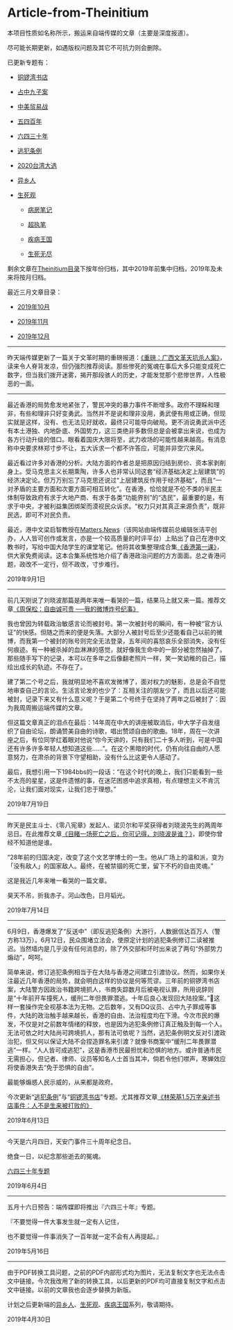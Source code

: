 # Article-from-Theinitium

本项目性质如名称所示，搬运来自端传媒的文章（主要是深度报道）。

尽可能长期更新，如遇版权问题及其它不可抗力则会删除。

已更新专题有：

- [铜锣湾书店](./Theinitium/铜锣湾书店)

- [占中九子案](./Theinitium/占中九子案)

- [中美贸易战](./Theinitium/中美贸易战)

- [五四百年](./Theinitium/五四百年)

- [六四三十年](./Theinitium/六四三十年)

- [逃犯条例](./Theinitium/逃犯条例)

- [2020台湾大选](./Theinitium/2020台湾大选)

- [异乡人](./Theinitium/异乡人)

- [生死观](./Theinitium/生死观)

   - [病房笔记](./Theinitium/生死观/病房笔记)

   - [超执笔](./Theinitium/生死观/超执笔)

   - [疾病王国](./Theinitium/生死观/疾病王国)

   - [生死无尽](./Theinitium/生死观/生死无尽)

剩余文章在[Theinitium目录](./Theinitium)下按年份归档，其中2019年前集中归档，2019年及未来将按月归档。

最近三月文章目录：

- [2019年10月](./Theinitium/2019年/10月)

- [2019年11月](./Theinitium/2019年/11月)

- [2019年12月](./Theinitium/2019年/12月)

---

昨天端传媒更新了一篇关于文革时期的重磅报道：[《重磅：广西文革天坑杀人案》](./Theinitium/2019年/10月/20191029-重磅：广西文革天坑杀人案.pdf)，读来令人脊背发凉，但仍强烈推荐阅读。那些惨死的冤魂在事后大多只能变成死亡数字，但当我们拨开迷雾，揭开那段骇人的历史，才能发觉那个悲惨世界，人性极恶的一面。

---

最近香港的局势愈发地紧张了，警民冲突的暴力事件不断增多。政府不理睬和理非，有些和理非只好变勇武。当然并不是说和理非没用，勇武便有用或正确，但现实就是这样，没有、也无法见好就收，最终只可能导向破局。更不消说勇武派中还有本土港独、内地卧底、外国势力，这三类绝非多数但总是会被拿出来说，也成为各方行动升级的借口。眼看着国庆大限将至，武力收场的可能性越来越高。有消息称中央要求林郑寸步不让，五大诉求一个都不许答应，可能并非空穴来风。

最近看过许多对香港的分析。大陆方面的作者总是把原因归结到房价、资本家剥削身上。受马克思主义长期熏陶，许多人也非常认同这套“经济基础决定上层建筑”的经济决定论。但万万别忘了马克思还说过“上层建筑反作用于经济基础”，而且“一对矛盾的主要方面和次要方面可相互转化”。在香港，恰恰就是不伦不类的半民主体制导致政府有求于大地产商、有求于各类“功能界别”的“选民”，最重要的是，有求于中央，才被利益集团绑架而漠视民众诉求。“权力只对其真正来源负责”，既非民选，即可不对民负责。

最近，港中文梁启智教授在[Matters.News](https://matters.news/)（该网站由端传媒前总编辑张洁平创办，人人皆可创作或发言，亦是一个较高质量的时评平台）上贴出了自己在港中文教书时，写给中国大陆学生的课堂笔记。他将其收集整理成合集[《香港第一课》](./Theinitium/香港第一课.pdf)，供大家免费阅读。这本合集系统性地介绍了香港政治问题的方方面面。总之香港问题，政改不一定行，但不政改，寸步难行。

2019年9月1日

---

前几天刚说了刘晓波那篇是两年来唯一看哭的一篇，结果马上就又来一篇。推荐文章[《周保松：自由诚可贵 ──我的微博炸号纪事》](./Theinitium/2019年/7月/20190716-周保松：自由诚可贵──我的微博炸号纪事.pdf)

我也曾因为转载政治敏感言论而被封号。第一次被封号的瞬间，有一种被“官方认证”的快感。但随之而来的便是失落。大部分人被封号后至少还能看自己以前的微博，而我第一个被封的账号则完全无法登录，五年间的喜怒哀乐全部消失，没有任何痕迹。有一种被杀掉的血淋淋的感觉，就好像我生命中的一部分被忽然抽掉了。那些随手写下的记录，本可以在多年之后像翻老照片一样，笑一笑幼稚的自己，描绘出成长的轨迹。不存在了。

建了第二个号之后，我就明显地不喜欢发微博了，面对权力的魅影，总是会不自觉地审查自己的言论。生活言论发的也少了：互相关注的朋友少了，而且以后还可能被封，记录下来又有什么意义呢？于是第二个号终于在坚持了两年之后被封了：因为我周周搬运端传媒的文章。

但这篇文章真正的泪点在最后：14年周在中大的讲座被取消后，中大学子自发组织了自由论坛，朗诵赞美自由的诗歌，唱出赞颂自由的歌曲。18年，周在一次讲座之后，有位同学红着眼对他说“你今天讲的，只有我们二十多人听到，可是中国还有许多许多年轻人想知道这些……”。在这个黑暗的时代，仍有向往自由的人愿意努力，在肃杀的背景下守望相助，没有什么比这更令人感动了。

最后，我想引用一下1984bbs的一段话：“在这个时代的晚上，我们只能看到一些不太亮的星星，这是件遗憾的事，在迷茫困惑中追求真相，有点理想主义不肯沉沦，让我们面对现实，让我们忠于理想。”

2019年7月19日

---

昨天是民主斗士、《零八宪章》发起人、诺贝尔和平奖获得者刘晓波先生的两周年忌日。在此推荐文章[《目睹一场死亡之后，你可记得，刘晓波是谁？》](./Theinitium/2019年前/20170714-目睹一场死亡之后，你可记得，刘晓波是谁？.pdf)，即使你曾经不知道他是谁。

“28年前的归国决定，改变了这个文艺学博士的一生。他从广场上的温和派，变为「没有敌人」的国家敌人。最终，在被禁锢的死亡里，留下不朽的自由灵魂。”

这是我近几年来唯一看哭的一篇文章。

昊天不吊，折我赤子。河山改色，日月韬光。

2019年7月14日

---

6月9日，香港爆发了“反送中”（即反逃犯条例）大游行，人数据信达百万人（警方称13万）。6月12日，民众围堵立法会，使原定计划的逃犯条例修订二读被推迟。当然墙内是几乎没有任何消息的，除了外交部和环时出来说了两句“外部势力煽动”，呵呵。

简单来说，修订逃犯条例相当于在大陆与香港之间建立引渡协议。然而，如果你关注最近几年香港的局势，就会明白这样的协议是何等荒谬。三年前的铜锣湾书店案，大陆警方因政治书籍跨境抓人，书商失踪数月后被电视认罪，所用说辞则是“十年前开车撞死人，缓刑二年但畏罪潜逃。十年后良心发现回大陆投案。”🤮这样一套操作完全视基本法为无物。之后数年，又有DQ议员、占中九子罪成等事件，大陆的政治触手越来越长，香港的自由、法治程度均在下滑。今次市民的爆发，不仅是对之前数年情绪的释放，也是因为逃犯条例修订真正触及到每一个人。无法可依之时大陆尚可跨境抓人，那有法可依呢？当然，逃犯条例明文反对引渡政治犯，但又何以保证大陆不会捏造罪名来引渡？就像书商案中“缓刑二年畏罪潜逃”一样。“人人皆可成逃犯”，这是香港市民最担忧和恐惧的地方。或许普通市民无需担心，但记者、律师、议员等知名人士首当其冲，倘若令他们噤声，寒蝉效应将使香港失去“免于恐惧的自由”。

最能够煽惑人民示威的，从来都是政府。

今次更新“[逃犯条例](./Theinitium/逃犯条例)”与“[铜锣湾书店](./Theinitium/铜锣湾书店)”专题。尤其推荐文章[《林荣基1.5万字亲述书店事件：人不是生来被打败的》](./Theinitium/铜锣湾书店/20160806-林荣基1.5万字亲述书店事件：人不是生来被打败的.pdf)

2019年6月13日

---

今天是六月四日，天安门事件三十周年纪念日。

绝食一日，以纪念那些逝去的冤魂。

[六四三十年专题](./Theinitium/六四三十年)

2019年6月4日

---

五月十六日预告：端传媒即将推出『六四三十年』专题。

『不要觉得一件大事发生就一定有人记住，

也不要觉得一件事消失了一百年就一定不会有人再提起。』

2019年5月16日

---

由于PDF转换工具问题，之前的PDF内部形式均为图片，无法复制文字也无法点击文中链接。今次我改用了新的转换工具，以后更新的PDF均可直接复制文字和点击文中链接。以前的文章我也会逐步替换为新版。

计划之后更新端的[异乡人](./Theinitium/异乡人)、[生死观](./Theinitium/生死观)、[疾病王国](./Theinitium/生死观/疾病王国)系列，敬请期待。

2019年4月30日